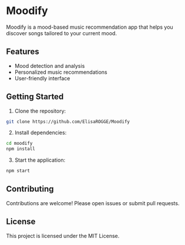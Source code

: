 # Moodify

Moodify is a mood-based music recommendation app that helps you discover songs tailored to your current mood.

## Features

- Mood detection and analysis
- Personalized music recommendations
- User-friendly interface

## Getting Started

1. Clone the repository:
  ```bash
  git clone https://github.com/ElisaROGGE/Moodify
  ```
2. Install dependencies:
  ```bash
  cd moodify
  npm install
  ```
3. Start the application:
  ```bash
  npm start
  ```

## Contributing

Contributions are welcome! Please open issues or submit pull requests.

## License

This project is licensed under the MIT License.